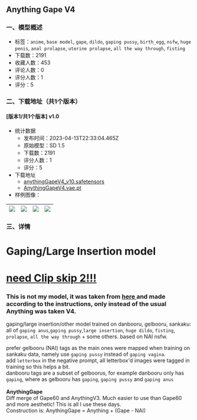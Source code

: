 ## Anything Gape V4
### 一、模型概述

- 标签：`anime`, `base model`, `gape`, `dildo`, `gaping pussy`, `birth_egg`, `nsfw`, `huge penis`, `anal prolapse`, `uterine prolapse`, `all the way through`, `fisting`
- 下载数：2191
- 收藏人数：453
- 评论人数：0
- 评分人数：1
- 评分：5

### 二、下载地址（共1个版本）

#### [版本1/共1个版本] v1.0

- 统计数据
  - 发布时间：2023-04-13T22:33:04.465Z
  - 原始模型：SD 1.5
  - 下载数：2191
  - 评分人数：1
  - 评分：5
- 下载地址
  - [anythingGapeV4_v10.safetensors](https://civitai.com/api/download/models/45112)
  - [AnythingGapeV4.vae.pt](https://civitai.com/api/download/models/45112?type=VAE&format=Other)
- 样例图像：

| <img src="https://image.civitai.com/xG1nkqKTMzGDvpLrqFT7WA/4335ae56-d0b2-4c00-b918-4d6e20fd763a/width=450/770281.jpeg" /> | <img src="https://image.civitai.com/xG1nkqKTMzGDvpLrqFT7WA/19f0a229-0629-488d-a101-afbd95769800/width=450/489805.jpeg" /> | <img src="https://image.civitai.com/xG1nkqKTMzGDvpLrqFT7WA/f9f06338-5d5d-45ca-4803-4efb1b5a3c00/width=450/489806.jpeg" /> | <img src="https://image.civitai.com/xG1nkqKTMzGDvpLrqFT7WA/d2b292d7-e572-4cb3-c238-0ae3b1902a00/width=450/489807.jpeg" /> |
| ---- | ---- | ---- | ---- |


### 三、详情
<h1><strong>Gaping/Large Insertion model</strong></h1><h1><strong><u>need Clip skip 2!!!</u></strong></h1><h3>This is not my model, it was taken from <a target="_blank" rel="ugc" href="https://rentry.org/gapemodel">here </a>and made according to the instructions, only instead of the usual Anything was taken V4.</h3><p>gaping/large insertion/other model trained on danbooru, gelbooru, sankaku: all of <code>gaping anus</code>,<code>gaping pussy</code>,<code>large insertion</code>, <code>huge dildo</code>, <code>fisting</code>, <code>prolapse</code>, <code>all the way through</code> + some others. based on NAI nsfw.</p><p>prefer gelbooru (NAI) tags as the main ones were mapped when training on sankaku data, namely use <code>gaping pussy</code> instead of <code>gaping vagina</code>.<br />add <code>letterbox</code> in the negative prompt, all letterbox'd images were tagged in training so this helps a bit.<br />danbooru tags are a subset of gelboorus, for example danbooru only has <code>gaping</code>, where as gelbooru has <code>gaping</code>, <code>gaping pussy</code> and <code>gaping anus</code><br /><br /><strong>AnythingGape</strong><br />Diff merge of Gape60 and AnythingV3. Much easier to use than Gape60 and more aesthetic! This is all I use these days.<br />Construction is: AnythingGape = Anything + (Gape - NAI)<br /><br /></p>